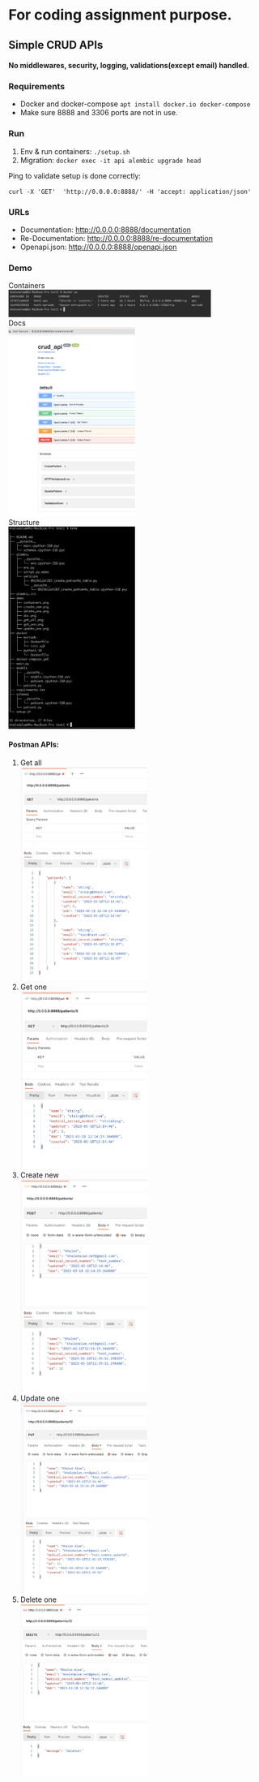 # For coding assignment purpose.

## Simple CRUD APIs
#### No middlewares, security, logging, validations(except email) handled.

### Requirements
- Docker and docker-compose `apt install docker.io docker-compose`
- Make sure 8888 and 3306 ports are not in use.

### Run 
1. Env & run containers: `./setup.sh` 
2. Migration: `docker exec -it api alembic upgrade head`

Ping to validate setup is done correctly: 
```curl
curl -X 'GET'  'http://0.0.0.0:8888/' -H 'accept: application/json'
```

### URLs
- Documentation: http://0.0.0.0:8888/documentation
- Re-Documentation: http://0.0.0.0:8888/re-documentation
- Openapi.json: http://0.0.0.0:8888/openapi.json

### Demo
Containers<br><img src="demo/containers.png" width="400"><br>
Docs<br><img src="demo/doc.png" width="250"><br>
Structure<br><img src="demo/structure.png" width="250"><br>
#### Postman APIs:
1. Get all<br><img src="demo/get_all.png" width="250">
2. Get one<br><img src="demo/get_one.png" width="250">
3. Create new<br><img src="demo/create_new.png" width="250">
4. Update one<br><img src="demo/update_one.png" width="250">
5. Delete one<br><img src="demo/delete_one.png" width="250">

